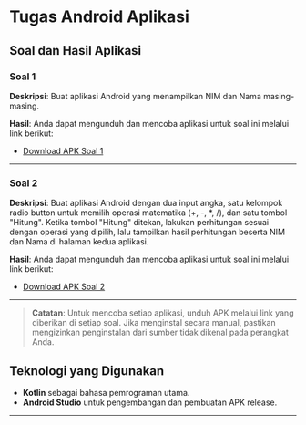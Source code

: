 # Tugas Android Aplikasi

## Soal dan Hasil Aplikasi

### Soal 1

**Deskripsi**: Buat aplikasi Android yang menampilkan NIM dan Nama masing-masing.

**Hasil**: Anda dapat mengunduh dan mencoba aplikasi untuk soal ini melalui link berikut:

- [Download APK Soal 1](https://drive.google.com/file/d/1V4r6Hqwhaq6MudZ1Yc7raf8Xxq7ESq_z/view?usp=sharing)

---

### Soal 2

**Deskripsi**: Buat aplikasi Android dengan dua input angka, satu kelompok radio button untuk
memilih operasi matematika (+, -, *, /), dan satu tombol "Hitung". Ketika tombol "Hitung" ditekan,
lakukan perhitungan sesuai dengan operasi yang dipilih, lalu tampilkan hasil perhitungan beserta NIM
dan Nama di halaman kedua aplikasi.

**Hasil**: Anda dapat mengunduh dan mencoba aplikasi untuk soal ini melalui link berikut:

- [Download APK Soal 2](https://drive.google.com/file/d/1d8SxqVCoNVadNlkgeXwUYI5hzq4kwiXP/view?usp=sharing)

---

> **Catatan**: Untuk mencoba setiap aplikasi, unduh APK melalui link yang diberikan di setiap soal.
> Jika menginstal secara manual, pastikan mengizinkan penginstalan dari sumber tidak dikenal pada
> perangkat Anda.

## Teknologi yang Digunakan

- **Kotlin** sebagai bahasa pemrograman utama.
- **Android Studio** untuk pengembangan dan pembuatan APK release.

---
